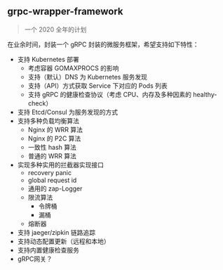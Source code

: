 ##  grpc-wrapper-framework

>   一个 2020 全年的计划

在业余时间，封装一个 gRPC 封装的微服务框架，希望支持如下特性：

-   支持 Kubernetes 部署
    *   考虑容器 GOMAXPROCS 的影响
    *   支持（默认）DNS 为 Kubernetes 服务发现
    *   支持（API）方式获取 Service 下对应的 Pods 列表
    *   支持 gRPC 的健康检查协议（考虑 CPU、内存及多种因素的 healthy-check）
-	支持 Etcd/Consul 为服务发现的方式
-	支持多种负载均衡算法
	*	Nginx 的 WRR 算法
	*	Nginx 的 P2C 算法
	*	一致性 hash 算法
	*	普通的 WRR 算法
-	实现多种实用的拦截器实现接口
	*	recovery panic
	*	global request id
	*	通用的 zap-Logger
	*	限流算法
		*	令牌桶
		*	漏桶
	*	熔断器
-	支持 jaeger/zipkin 链路追踪
-	支持动态配置更新（远程和本地）
-	支持内置健康检查服务
-	gRPC网关？


